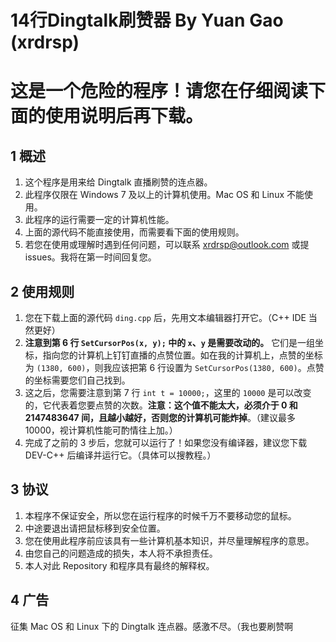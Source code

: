 # 14行Dingtalk刷赞器 By Yuan Gao (xrdrsp)

# 这是一个危险的程序！请您在仔细阅读下面的使用说明后再下载。

## 1 概述

1. 这个程序是用来给 Dingtalk 直播刷赞的连点器。
1. 此程序仅限在 Windows 7 及以上的计算机使用。Mac OS 和 Linux 不能使用。
1. 此程序的运行需要一定的计算机性能。
1. 上面的源代码不能直接使用，而需要看下面的使用规则。
1. 若您在使用或理解时遇到任何问题，可以联系 xrdrsp@outlook.com 或提 issues。我将在第一时间回复您。

## 2 使用规则

1. 您在下载上面的源代码 `ding.cpp` 后，先用文本编辑器打开它。（C++ IDE 当然更好）
1. **注意到第 6 行 `SetCursorPos(x, y);` 中的 `x`、`y` 是需要改动的。** 它们是一组坐标，指向您的计算机上钉钉直播的点赞位置。如在我的计算机上，点赞的坐标为 `(1380, 600)`，则我应该把第 6 行设置为 `SetCursorPos(1380, 600)`。点赞的坐标需要您们自己找到。
1. 这之后，您需要注意到第 7 行 `int t = 10000;`，这里的 `10000` 是可以改变的，它代表着您要点赞的次数。**注意：这个值不能太大，必须介于 0 和 2147483647 间，且越小越好，否则您的计算机可能炸掉**。（建议最多 10000，视计算机性能可酌情往上加。）
1. 完成了之前的 3 步后，您就可以运行了！如果您没有编译器，建议您下载 DEV-C++ 后编译并运行它。（具体可以搜教程。）

## 3 协议
1. 本程序不保证安全，所以您在运行程序的时候千万不要移动您的鼠标。
1. 中途要退出请把鼠标移到安全位置。
1. 您在使用此程序前应该具有一些计算机基本知识，并尽量理解程序的意思。
1. 由您自己的问题造成的损失，本人将不承担责任。
1. 本人对此 Repository 和程序具有最终的解释权。

## 4 广告

征集 Mac OS 和 Linux 下的 Dingtalk 连点器。感激不尽。（我也要刷赞啊
